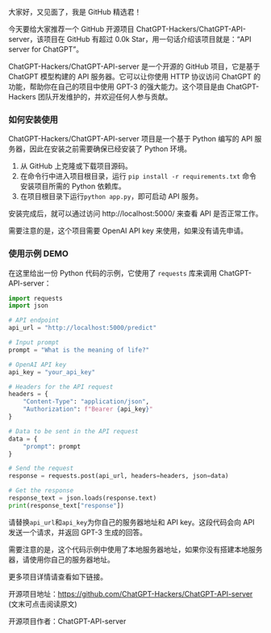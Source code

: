 
大家好，又见面了，我是 GitHub 精选君！

今天要给大家推荐一个 GitHub 开源项目 ChatGPT-Hackers/ChatGPT-API-server，该项目在 GitHub 有超过 0.0k Star，用一句话介绍该项目就是：“API server for ChatGPT”。



ChatGPT-Hackers/ChatGPT-API-server 是一个开源的 GitHub 项目，它是基于 ChatGPT 模型构建的 API 服务器。它可以让你使用 HTTP 协议访问 ChatGPT 的功能，帮助你在自己的项目中使用 GPT-3 的强大能力。这个项目是由 ChatGPT-Hackers 团队开发维护的，并欢迎任何人参与贡献。



### 如何安装使用

ChatGPT-Hackers/ChatGPT-API-server 项目是一个基于 Python 编写的 API 服务器，因此在安装之前需要确保已经安装了 Python 环境。

1. 从 GitHub 上克隆或下载项目源码。
2. 在命令行中进入项目根目录，运行 `pip install -r requirements.txt` 命令安装项目所需的 Python 依赖库。
3. 在项目根目录下运行`python app.py`，即可启动 API 服务。

安装完成后，就可以通过访问 http://localhost:5000/ 来查看 API 是否正常工作。

需要注意的是，这个项目需要 OpenAI API key 来使用，如果没有请先申请。


### 使用示例 DEMO

在这里给出一份 Python 代码的示例，它使用了 `requests` 库来调用 ChatGPT-API-server：

```python
import requests
import json

# API endpoint
api_url = "http://localhost:5000/predict"

# Input prompt
prompt = "What is the meaning of life?"

# OpenAI API key
api_key = "your_api_key"

# Headers for the API request
headers = {
    "Content-Type": "application/json",
    "Authorization": f"Bearer {api_key}"
}

# Data to be sent in the API request
data = {
    "prompt": prompt
}

# Send the request
response = requests.post(api_url, headers=headers, json=data)

# Get the response
response_text = json.loads(response.text)
print(response_text["response"])
```

请替换`api_url`和`api_key`为你自己的服务器地址和 API key。这段代码会向 API 发送一个请求，并返回 GPT-3 生成的回答。

需要注意的是，这个代码示例中使用了本地服务器地址，如果你没有搭建本地服务器，请使用你自己的服务器地址。


更多项目详情请查看如下链接。

开源项目地址：https://github.com/ChatGPT-Hackers/ChatGPT-API-server  (文末可点击阅读原文)

开源项目作者：ChatGPT-API-server

